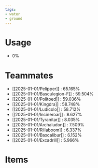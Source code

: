 ```yaml
---
tags:
- water
- ground
---
```

# Usage
- 0%
# Teammates
- [[2025-01-01/Pelipper]] : 65.165%
- [[2025-01-01/Basculegion-F]] : 59.504%
- [[2025-01-01/Politoed]] : 59.036%
- [[2025-01-01/Kingdra]] : 58.748%
- [[2025-01-01/Ludicolo]] : 58.712%
- [[2025-01-01/Incineroar]] : 8.627%
- [[2025-01-01/Tyranitar]] : 8.035%
- [[2025-01-01/Archaludon]] : 7.509%
- [[2025-01-01/Rillaboom]] : 6.337%
- [[2025-01-01/Baxcalibur]] : 6.152%
- [[2025-01-01/Excadrill]] : 5.966%
# Items